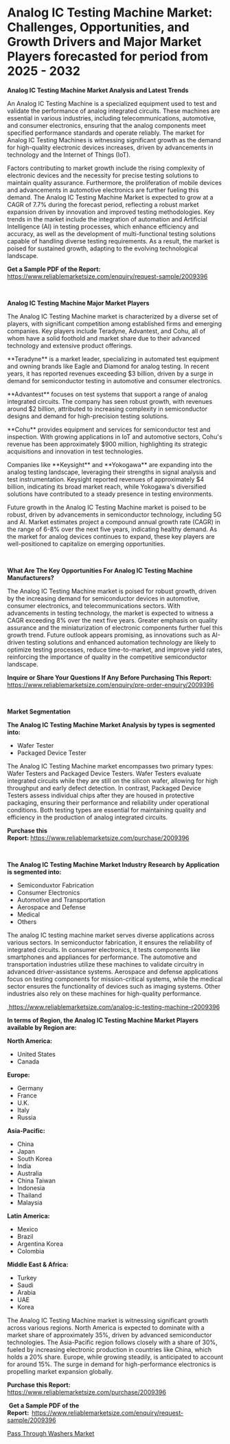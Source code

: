 <p><h1>Analog IC Testing Machine Market: Challenges, Opportunities, and Growth Drivers and Major Market Players forecasted for period from 2025 - 2032</h1></p><p><strong>Analog IC Testing Machine Market Analysis and Latest Trends</strong></p>
<p><p>An Analog IC Testing Machine is a specialized equipment used to test and validate the performance of analog integrated circuits. These machines are essential in various industries, including telecommunications, automotive, and consumer electronics, ensuring that the analog components meet specified performance standards and operate reliably. The market for Analog IC Testing Machines is witnessing significant growth as the demand for high-quality electronic devices increases, driven by advancements in technology and the Internet of Things (IoT).</p><p>Factors contributing to market growth include the rising complexity of electronic devices and the necessity for precise testing solutions to maintain quality assurance. Furthermore, the proliferation of mobile devices and advancements in automotive electronics are further fueling this demand. The Analog IC Testing Machine Market is expected to grow at a CAGR of 7.7% during the forecast period, reflecting a robust market expansion driven by innovation and improved testing methodologies. Key trends in the market include the integration of automation and Artificial Intelligence (AI) in testing processes, which enhance efficiency and accuracy, as well as the development of multi-functional testing solutions capable of handling diverse testing requirements. As a result, the market is poised for sustained growth, adapting to the evolving technological landscape.</p></p>
<p><strong>Get a Sample PDF of the Report:&nbsp;</strong> <a href="https://www.reliablemarketsize.com/enquiry/request-sample/2009396?utm_campaign=2315&utm_medium=2&utm_source=Github&utm_content=ia&utm_term=02032025&utm_id=analog-ic-testing-machine">https://www.reliablemarketsize.com/enquiry/request-sample/2009396</a></p>
<p>&nbsp;</p>
<p><strong>Analog IC Testing Machine Major Market Players</strong></p>
<p><p>The Analog IC Testing Machine market is characterized by a diverse set of players, with significant competition among established firms and emerging companies. Key players include Teradyne, Advantest, and Cohu, all of whom have a solid foothold and market share due to their advanced technology and extensive product offerings.</p><p>**Teradyne** is a market leader, specializing in automated test equipment and owning brands like Eagle and Diamond for analog testing. In recent years, it has reported revenues exceeding $3 billion, driven by a surge in demand for semiconductor testing in automotive and consumer electronics.</p><p>**Advantest** focuses on test systems that support a range of analog integrated circuits. The company has seen robust growth, with revenues around $2 billion, attributed to increasing complexity in semiconductor designs and demand for high-precision testing solutions.</p><p>**Cohu** provides equipment and services for semiconductor test and inspection. With growing applications in IoT and automotive sectors, Cohu's revenue has been approximately $900 million, highlighting its strategic acquisitions and innovation in test technologies.</p><p>Companies like **Keysight** and **Yokogawa** are expanding into the analog testing landscape, leveraging their strengths in signal analysis and test instrumentation. Keysight reported revenues of approximately $4 billion, indicating its broad market reach, while Yokogawa's diversified solutions have contributed to a steady presence in testing environments.</p><p>Future growth in the Analog IC Testing Machine market is poised to be robust, driven by advancements in semiconductor technology, including 5G and AI. Market estimates project a compound annual growth rate (CAGR) in the range of 6-8% over the next five years, indicating healthy demand. As the market for analog devices continues to expand, these key players are well-positioned to capitalize on emerging opportunities.</p></p>
<p>&nbsp;</p>
<p><strong>What Are The Key Opportunities For Analog IC Testing Machine Manufacturers?</strong></p>
<p><p>The Analog IC Testing Machine market is poised for robust growth, driven by the increasing demand for semiconductor devices in automotive, consumer electronics, and telecommunications sectors. With advancements in testing technology, the market is expected to witness a CAGR exceeding 8% over the next five years. Greater emphasis on quality assurance and the miniaturization of electronic components further fuel this growth trend. Future outlook appears promising, as innovations such as AI-driven testing solutions and enhanced automation technology are likely to optimize testing processes, reduce time-to-market, and improve yield rates, reinforcing the importance of quality in the competitive semiconductor landscape.</p></p>
<p><strong>Inquire or Share Your Questions If Any Before Purchasing This Report:</strong> <a href="https://www.reliablemarketsize.com/enquiry/pre-order-enquiry/2009396?utm_campaign=2315&utm_medium=2&utm_source=Github&utm_content=ia&utm_term=02032025&utm_id=analog-ic-testing-machine">https://www.reliablemarketsize.com/enquiry/pre-order-enquiry/2009396</a></p>
<p>&nbsp;</p>
<p><strong>Market Segmentation</strong></p>
<p><strong>The Analog IC Testing Machine Market Analysis by types is segmented into:</strong></p>
<p><ul><li>Wafer Tester</li><li>Packaged Device Tester</li></ul></p>
<p><p>The Analog IC Testing Machine market encompasses two primary types: Wafer Testers and Packaged Device Testers. Wafer Testers evaluate integrated circuits while they are still on the silicon wafer, allowing for high throughput and early defect detection. In contrast, Packaged Device Testers assess individual chips after they are housed in protective packaging, ensuring their performance and reliability under operational conditions. Both testing types are essential for maintaining quality and efficiency in the production of analog integrated circuits.</p></p>
<p><strong>Purchase this Report:&nbsp;</strong><a href="https://www.reliablemarketsize.com/purchase/2009396?utm_campaign=2315&utm_medium=2&utm_source=Github&utm_content=ia&utm_term=02032025&utm_id=analog-ic-testing-machine">https://www.reliablemarketsize.com/purchase/2009396</a></p>
<p>&nbsp;</p>
<p><strong>The Analog IC Testing Machine Market Industry Research by Application is segmented into:</strong></p>
<p><ul><li>Semiconduxtor Fabrication</li><li>Consumer Electronics</li><li>Automotive and Transportation</li><li>Aerospace and Defense</li><li>Medical</li><li>Others</li></ul></p>
<p><p>The analog IC testing machine market serves diverse applications across various sectors. In semiconductor fabrication, it ensures the reliability of integrated circuits. In consumer electronics, it tests components like smartphones and appliances for performance. The automotive and transportation industries utilize these machines to validate circuitry in advanced driver-assistance systems. Aerospace and defense applications focus on testing components for mission-critical systems, while the medical sector ensures the functionality of devices such as imaging systems. Other industries also rely on these machines for high-quality performance.</p></p>
<p><a href="https://www.reliablemarketsize.com/analog-ic-testing-machine-r2009396?utm_campaign=2315&utm_medium=2&utm_source=Github&utm_content=ia&utm_term=02032025&utm_id=analog-ic-testing-machine">&nbsp;https://www.reliablemarketsize.com/analog-ic-testing-machine-r2009396</a></p>
<p><strong>In terms of Region, the Analog IC Testing Machine Market Players available by Region are:</strong></p>
<p>
    <p> <strong> North America: </strong>
        <ul>
            <li>United States</li>
            <li>Canada</li>
        </ul>
        </p> 
    <p> <strong> Europe: </strong>
        <ul>
            <li>Germany</li>
            <li>France</li>
            <li>U.K.</li>
            <li>Italy</li>
            <li>Russia</li>
        </ul>
        </p> 
    <p> <strong> Asia-Pacific: </strong>
        <ul>
            <li>China</li>
            <li>Japan</li>
            <li>South Korea</li>
            <li>India</li>
            <li>Australia</li>
            <li>China Taiwan</li>
            <li>Indonesia</li>
            <li>Thailand</li>
            <li>Malaysia</li>
        </ul>
        </p> 
    <p> <strong> Latin America: </strong>
        <ul>
            <li>Mexico</li>
            <li>Brazil</li>
            <li>Argentina Korea</li>
            <li>Colombia</li>
        </ul>
        </p> 
    <p> <strong> Middle East & Africa: </strong>
        <ul>
            <li>Turkey</li>
            <li>Saudi</li>
            <li>Arabia</li>
            <li>UAE</li>
            <li>Korea</li>
        </ul>
    </p>
    </p>
<p><p>The Analog IC Testing Machine market is witnessing significant growth across various regions. North America is expected to dominate with a market share of approximately 35%, driven by advanced semiconductor technologies. The Asia-Pacific region follows closely with a share of 30%, fueled by increasing electronic production in countries like China, which holds a 20% share. Europe, while growing steadily, is anticipated to account for around 15%. The surge in demand for high-performance electronics is propelling market expansion globally.</p></p>
<p><strong>Purchase this Report: </strong><a href="https://www.reliablemarketsize.com/purchase/2009396?utm_campaign=2315&utm_medium=2&utm_source=Github&utm_content=ia&utm_term=02032025&utm_id=analog-ic-testing-machine">https://www.reliablemarketsize.com/purchase/2009396</a></p>
<p>&nbsp;<strong>Get a Sample PDF of the Report:&nbsp;&nbsp;</strong><a href="https://www.reliablemarketsize.com/enquiry/request-sample/2009396?utm_campaign=2315&utm_medium=2&utm_source=Github&utm_content=ia&utm_term=02032025&utm_id=analog-ic-testing-machine">https://www.reliablemarketsize.com/enquiry/request-sample/2009396</a></p>
<p><strong></strong></p>
<p><p><a href="https://github.com/skerretflossie9297/Market-Research-Report-List-1/blob/main/pass-through-washers-market.md?utm_campaign=2315&utm_medium=2&utm_source=Github&utm_content=ia&utm_term=02032025&utm_id=analog-ic-testing-machine">Pass Through Washers Market</a></p></p>
